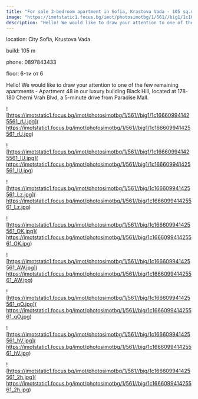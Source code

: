 ```yaml
---
title: "For sale 3-bedroom apartment in Sofia, Krastova Vada - 105 sq.m / 228000 EUR :: imot.bg Advertisement"
image: "https://imotstatic1.focus.bg/imot/photosimotbg/1/561//big1/1c166609941425561_jG.jpg"
description: "Hello! We would like to draw your attention to one of the few remaining apartments - Apartment 48 in our luxury building Black Hill, located at 178-180 Cherni Vrah Blvd, a 5-minute drive from Paradise Mall."
---
```


location: City Sofia, Krustova Vada.

build: 105 m

phone: 0897843433

floor: 6-ти от 6

Hello! We would like to draw your attention to one of the few remaining apartments - Apartment 48 in our luxury building Black Hill, located at 178-180 Cherni Vrah Blvd, a 5-minute drive from Paradise Mall.


![https://imotstatic1.focus.bg/imot/photosimotbg/1/561//big1/1c166609941425561_rU.jpg]( https://imotstatic1.focus.bg/imot/photosimotbg/1/561//big1/1c166609941425561_rU.jpg)


![https://imotstatic1.focus.bg/imot/photosimotbg/1/561//big1/1c166609941425561_IU.jpg]( https://imotstatic1.focus.bg/imot/photosimotbg/1/561//big1/1c166609941425561_IU.jpg)


![https://imotstatic1.focus.bg/imot/photosimotbg/1/561//big/1c166609941425561_Lz.jpg]( https://imotstatic1.focus.bg/imot/photosimotbg/1/561//big/1c166609941425561_Lz.jpg)


![https://imotstatic1.focus.bg/imot/photosimotbg/1/561//big/1c166609941425561_OK.jpg]( https://imotstatic1.focus.bg/imot/photosimotbg/1/561//big/1c166609941425561_OK.jpg)


![https://imotstatic1.focus.bg/imot/photosimotbg/1/561//big/1c166609941425561_AW.jpg]( https://imotstatic1.focus.bg/imot/photosimotbg/1/561//big/1c166609941425561_AW.jpg)


![https://imotstatic1.focus.bg/imot/photosimotbg/1/561//big/1c166609941425561_qO.jpg]( https://imotstatic1.focus.bg/imot/photosimotbg/1/561//big/1c166609941425561_qO.jpg)


![https://imotstatic1.focus.bg/imot/photosimotbg/1/561//big/1c166609941425561_hV.jpg]( https://imotstatic1.focus.bg/imot/photosimotbg/1/561//big/1c166609941425561_hV.jpg)


![https://imotstatic1.focus.bg/imot/photosimotbg/1/561//big/1c166609941425561_2h.jpg]( https://imotstatic1.focus.bg/imot/photosimotbg/1/561//big/1c166609941425561_2h.jpg)


